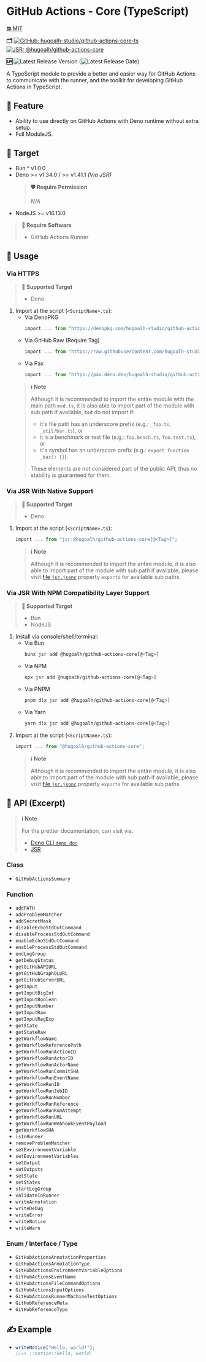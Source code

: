 # GitHub Actions - Core (TypeScript)

[**⚖️** MIT](./LICENSE.md)

**🗂️**
[![GitHub: hugoalh-studio/github-actions-core-ts](https://img.shields.io/badge/hugoalh--studio/github--actions--core--ts-181717?logo=github&logoColor=ffffff&style=flat "GitHub: hugoalh-studio/github-actions-core-ts")](https://github.com/hugoalh-studio/github-actions-core-ts)
[![JSR: @hugoalh/github-actions-core](https://img.shields.io/badge/JSR-@hugoalh/github--actions--core-F7DF1E?labelColor=F7DF1E&logoColor=000000&style=flat "JSR: @hugoalh/github-actions-core")](https://jsr.io/@hugoalh/github-actions-core)

**🆙** ![Latest Release Version](https://img.shields.io/github/release/hugoalh-studio/github-actions-core-ts?sort=semver&color=2187C0&label=&style=flat "Latest Release Version") (![Latest Release Date](https://img.shields.io/github/release-date/hugoalh-studio/github-actions-core-ts?color=2187C0&label=&style=flat "Latest Release Date"))

A TypeScript module to provide a better and easier way for GitHub Actions to communicate with the runner, and the toolkit for developing GitHub Actions in TypeScript.

## 🌟 Feature

- Ability to use directly on GitHub Actions with Deno runtime without extra setup.
- Full ModuleJS.

## 🎯 Target

- Bun ^ v1.0.0
- Deno >= v1.34.0 / >= v1.41.1 *(Via JSR)*
  > **🛡️ Require Permission**
  >
  > *N/A*
- NodeJS >= v16.13.0

> **💽 Require Software**
>
> - GitHub Actions Runner

## 🔰 Usage

### Via HTTPS

> **🎯 Supported Target**
>
> - Deno

1. Import at the script (`<ScriptName>.ts`):
    - Via DenoPKG
      ```ts
      import ... from "https://denopkg.com/hugoalh-studio/github-actions-core-ts[@<Tag>]/mod.ts";
      ```
    - Via GitHub Raw (Require Tag)
      ```ts
      import ... from "https://raw.githubusercontent.com/hugoalh-studio/github-actions-core-ts/<Tag>/mod.ts";
      ```
    - Via Pax
      ```ts
      import ... from "https://pax.deno.dev/hugoalh-studio/github-actions-core-ts[@<Tag>]/mod.ts";
      ```
    > **ℹ️ Note**
    >
    > Although it is recommended to import the entire module with the main path `mod.ts`, it is also able to import part of the module with sub path if available, but do not import if:
    >
    > - it's file path has an underscore prefix (e.g.: `_foo.ts`, `_util/bar.ts`), or
    > - it is a benchmark or test file (e.g.: `foo.bench.ts`, `foo.test.ts`), or
    > - it's symbol has an underscore prefix (e.g.: `export function _baz() {}`).
    >
    > These elements are not considered part of the public API, thus no stability is guaranteed for them.

### Via JSR With Native Support

> **🎯 Supported Target**
>
> - Deno

1. Import at the script (`<ScriptName>.ts`):
    ```ts
    import ... from "jsr:@hugoalh/github-actions-core[@<Tag>]";
    ```
    > **ℹ️ Note**
    >
    > Although it is recommended to import the entire module, it is also able to import part of the module with sub path if available, please visit [file `jsr.jsonc`](./jsr.jsonc) property `exports` for available sub paths.

### Via JSR With NPM Compatibility Layer Support

> **🎯 Supported Target**
>
> - Bun
> - NodeJS

1. Install via console/shell/terminal:
    - Via Bun
      ```sh
      bunx jsr add @hugoalh/github-actions-core[@<Tag>]
      ```
    - Via NPM
      ```sh
      npx jsr add @hugoalh/github-actions-core[@<Tag>]
      ```
    - Via PNPM
      ```sh
      pnpm dlx jsr add @hugoalh/github-actions-core[@<Tag>]
      ```
    - Via Yarn
      ```sh
      yarn dlx jsr add @hugoalh/github-actions-core[@<Tag>]
      ```
2. Import at the script (`<ScriptName>.ts`):
    ```ts
    import ... from "@hugoalh/github-actions-core";
    ```
    > **ℹ️ Note**
    >
    > Although it is recommended to import the entire module, it is also able to import part of the module with sub path if available, please visit [file `jsr.jsonc`](./jsr.jsonc) property `exports` for available sub paths.

## 🧩 API (Excerpt)

> **ℹ️ Note**
>
> For the prettier documentation, can visit via:
>
> - [Deno CLI `deno doc`](https://deno.land/manual/tools/documentation_generator)
> - [JSR](https://jsr.io/@hugoalh/github-actions-core)

### Class

- `GitHubActionsSummary`

### Function

- `addPATH`
- `addProblemMatcher`
- `addSecretMask`
- `disableEchoStdOutCommand`
- `disableProcessStdOutCommand`
- `enableEchoStdOutCommand`
- `enableProcessStdOutCommand`
- `endLogGroup`
- `getDebugStatus`
- `getGitHubAPIURL`
- `getGitHubGraphQLURL`
- `getGitHubServerURL`
- `getInput`
- `getInputBigInt`
- `getInputBoolean`
- `getInputNumber`
- `getInputRaw`
- `getInputRegExp`
- `getState`
- `getStateRaw`
- `getWorkflowName`
- `getWorkflowReferencePath`
- `getWorkflowRunActionID`
- `getWorkflowRunActorID`
- `getWorkflowRunActorName`
- `getWorkflowRunCommitSHA`
- `getWorkflowRunEventName`
- `getWorkflowRunID`
- `getWorkflowRunJobID`
- `getWorkflowRunNumber`
- `getWorkflowRunReference`
- `getWorkflowRunRunAttempt`
- `getWorkflowRunURL`
- `getWorkflowRunWebhookEventPayload`
- `getWorkflowSHA`
- `isInRunner`
- `removeProblemMatcher`
- `setEnvironmentVariable`
- `setEnvironmentVariables`
- `setOutput`
- `setOutputs`
- `setState`
- `setStates`
- `startLogGroup`
- `validateInRunner`
- `writeAnnotation`
- `writeDebug`
- `writeError`
- `writeNotice`
- `writeWarn`

### Enum / Interface / Type

- `GitHubActionsAnnotationProperties`
- `GitHubActionsAnnotationType`
- `GitHubActionsEnvironmentVariableOptions`
- `GitHubActionsEventName`
- `GitHubActionsFileCommandOptions`
- `GitHubActionsInputOptions`
- `GitHubActionsRunnerMachineTestOptions`
- `GitHubReferenceMeta`
- `GitHubReferenceType`

## ✍️ Example

- ```ts
  writeNotice("Hello, world!");
  //=> ::notice::Hello, world!
  ```
